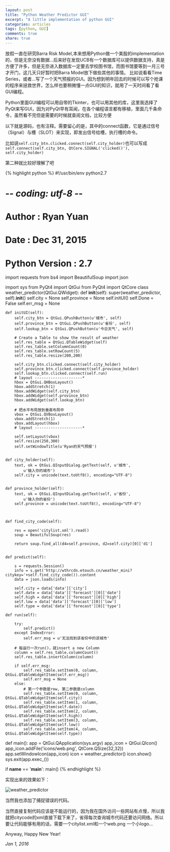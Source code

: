 ```yaml
---
layout: post
title: "Python Weather Predictor GUI"
excerpt: "A little implementation of python GUI"
categories: articles
tags: [python, GUI]
comments: true
share: true
---
```


放假一直在研究Barra Risk Model,本来想用Python做一个美股的implementation的，但是无奈没有数据...后来好在发现UCB有一个数据库可以提供数据支持，真是方便了许多，但是无奈进入数据库一定要去学校图书馆，而图书馆要等到一月三号才开门，这几天只好暂时把Barra Model放下做些其他的事情。
比如说看看Time Series，或者...写了一个天气预报的GUI。因为想到明年回去的时候可以写个抢课的程序来拯救世界，怎么样也要稍微懂一点GUI的知识，就用了一天时间看了看GUI编程。

Python里面GUI编程可以用自带的Tkinter，也可以用其他的库，这里我选择了PyQt来写GUI，因为对PyQt早有耳闻，在各个编程语言都有移植，里面几千条命令，虽然看不完但是需要的时候就查阅文档，比较方便

以下就是源码，也有注释。需要留心的是，其中的connect函数，它是通过信号（Signal）与槽（SLOT）来实现，即发出信号给槽，执行槽的命令。

比如说```self.city_btn.clicked.connect(self.city_holder)```也可以写成```self.connect(self.city_btn, QtCore.SIGNAL('clicked()'), self.city_holder)```

第二种就比较好理解了吧

{% highlight python %}
#!/usr/bin/env python2.7
# -*- coding: utf-8 -*-

# Author		 : Ryan Yuan
# Date  		 : Dec 31, 2015
# Python Version : 2.7

import requests
from bs4 import BeautifulSoup
import json

import sys
from PyQt4 import QtGui
from PyQt4 import QtCore
class weather_predictor(QtGui.QWidget):
	def __init__(self):
		super(weather_predictor, self).__init__()
		self.city = None
		self.province = None
		self.initUI()
		self.Done = False
		self.err_msg = None

	def initUI(self):
		self.city_btn = QtGui.QPushButton(u'城市', self)
		self.province_btn = QtGui.QPushButton(u'省份', self)
		self.lookup_btn = QtGui.QPushButton(u'今日天气', self)

		# Create a Table to show the result of weather
		self.res_table = QtGui.QTableWidget(self)
		self.res_table.setColumnCount(0)
		self.res_table.setRowCount(5)
		self.res_table.resize(200,200)

		self.city_btn.clicked.connect(self.city_holder)
		self.province_btn.clicked.connect(self.province_holder)
		self.lookup_btn.clicked.connect(self.run)
		# layout ---------------------*
		hbox = QtGui.QHBoxLayout()
		hbox.addStretch(1)
		hbox.addWidget(self.city_btn)
		hbox.addWidget(self.province_btn)
		hbox.addWidget(self.lookup_btn)

		# 把水平布局放到垂直布局中
		vbox = QtGui.QVBoxLayout()
		vbox.addStretch(1)
		vbox.addLayout(hbox)
		# layout ---------------------*

		self.setLayout(vbox)
		self.resize(250,300)
		self.setWindowTitle(u'Ryan的天气预报')
	

	def city_holder(self):
		text, ok = QtGui.QInputDialog.getText(self, u'城市', 
			u'输入你的城市')
		self.city = unicode(text.toUtf8(), encoding="UTF-8")


	def province_holder(self):
		text, ok = QtGui.QInputDialog.getText(self, u'省份', 
			u'输入你的省份')
		self.province = unicode(text.toUtf8(), encoding="UTF-8")



	def find_city_code(self):

		res = open('citylist.xml').read()
		soup = BeautifulSoup(res)

		return soup.find_all(d4=self.province, d2=self.city)[0]['d1']


	def predict(self):

		s = requests.Session()
		info = s.get('http://wthrcdn.etouch.cn/weather_mini?citykey='+self.find_city_code()).content
		data = json.loads(info)

		self.city = data['data']['city']
		self.date = data['data']['forecast'][0]['date']
		self.high = data['data']['forecast'][0]['high']
		self.low = data['data']['forecast'][0]['low']
		self.type = data['data']['forecast'][0]['type']

	def run(self):
		
		try:
			self.predict()
		except IndexError:
			self.err_msg = u'无法找到该省份中的该城市'
			
		# 每运行一次run()，就insert a new Column
		column = self.res_table.columnCount()
		self.res_table.insertColumn(column)

		if self.err_msg:
			self.res_table.setItem(0, column, QtGui.QTableWidgetItem(self.err_msg))
			self.err_msg = None
		else:
			# 第一个参数是row, 第二参数是column
			self.res_table.setItem(0, column, QtGui.QTableWidgetItem(self.city))
			self.res_table.setItem(1, column, QtGui.QTableWidgetItem(self.date))
			self.res_table.setItem(2, column, QtGui.QTableWidgetItem(self.high))
			self.res_table.setItem(3, column, QtGui.QTableWidgetItem(self.low))
			self.res_table.setItem(4, column, QtGui.QTableWidgetItem(self.type))


def main():
	app = QtGui.QApplication(sys.argv)
	app_icon = QtGui.QIcon()
	app_icon.addFile('icons/web.png', QtCore.QSize(32,32))
	app.setWindowIcon(app_icon)
	icon = weather_predictor()
	icon.show()
	sys.exit(app.exec_())

if __name__ == '__main__':
	main()
{% endhighlight %}


实现出来的效果如下：

![weather_predictor](http://screenshot.net/8q77ou7.jpg)

当然我也添加了捕捉错误的代码。

当然直接复制代码应该是不能运行的，因为我在国外访问一些网站有点慢，所以我就把citycode的xml直接下载下来了，省得每次查询城市代码还要访问网络。所以要让代码能够有用的话，需要一个citylist.xml和一个web.png 一个小logo...

Anyway, Happy New Year!

*Jan 1, 2016* 
